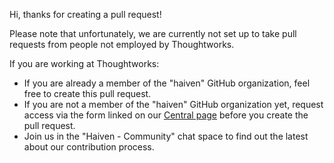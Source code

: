 
Hi, thanks for creating a pull request!

Please note that unfortunately, we are currently not set up to take pull requests from people not employed by Thoughtworks. 

If you are working at Thoughtworks:

- If you are already a member of the "haiven" GitHub organization, feel free to create this pull request.
- If you are not a member of the "haiven" GitHub organization yet, request access via the form linked on our [Central page](https://central.thoughtworks.net/home/team-assistance-accelerator) before you create the pull request.
- Join us in the "Haiven - Community" chat space to find out the latest about our contribution process.
